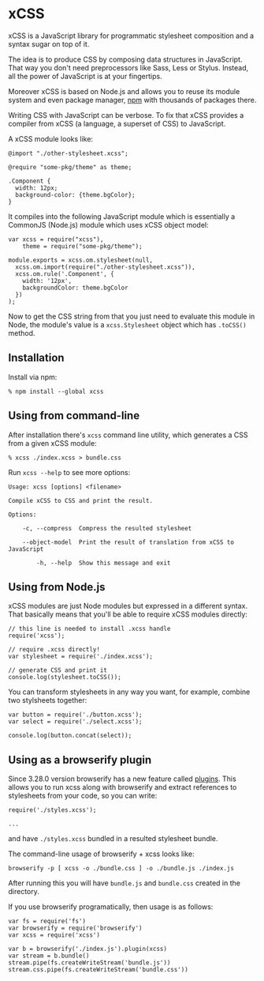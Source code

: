 # xCSS

xCSS is a JavaScript library for programmatic stylesheet composition and a
syntax sugar on top of it.

The idea is to produce CSS by composing data structures in JavaScript. That way
you don't need preprocessors like Sass, Less or Stylus. Instead, all the power
of JavaScript is at your fingertips.

Moreover xCSS is based on Node.js and allows you to reuse its module system and
even package manager, [npm](http://npmjs.org) with thousands of packages there.

Writing CSS with JavaScript can be verbose. To fix that xCSS provides a compiler
from xCSS (a language, a superset of CSS) to JavaScript.

A xCSS module looks like:

    @import "./other-stylesheet.xcss";

    @require "some-pkg/theme" as theme;

    .Component {
      width: 12px;
      background-color: {theme.bgColor};
    }

It compiles into the following JavaScript module which is essentially a CommonJS
(Node.js) module which uses xCSS object model:

    var xcss = require("xcss"),
        theme = require("some-pkg/theme");

    module.exports = xcss.om.stylesheet(null,
      xcss.om.import(require("./other-stylesheet.xcss")),
      xcss.om.rule('.Component', {
        width: '12px',
        backgroundColor: theme.bgColor
      })
    );

Now to get the CSS string from that you just need to evaluate this module in
Node, the module's value is a `xcss.Stylesheet` object which has `.toCSS()`
method.

## Installation

Install via npm:

    % npm install --global xcss

## Using from command-line

After installation there's `xcss` command line utility, which generates a CSS
from a given xCSS module:

    % xcss ./index.xcss > bundle.css

Run `xcss --help` to see more options:

    Usage: xcss [options] <filename>

    Compile xCSS to CSS and print the result.

    Options:

        -c, --compress  Compress the resulted stylesheet

        --object-model  Print the result of translation from xCSS to JavaScript

            -h, --help  Show this message and exit

## Using from Node.js

xCSS modules are just Node modules but expressed in a different syntax. That
basically means that you'll be able to require xCSS modules directly:


    // this line is needed to install .xcss handle
    require('xcss');

    // require .xcss directly!
    var stylesheet = require('./index.xcss');

    // generate CSS and print it
    console.log(stylesheet.toCSS());

You can transform stylesheets in any way you want, for example, combine two
stylsheets together:

    var button = require('./button.xcss');
    var select = require('./select.xcss');

    console.log(button.concat(select));

## Using as a browserify plugin

Since 3.28.0 version browserify has a new feature called [plugins][bp]. This
allows you to run xcss along with browserify and extract references to
stylesheets from your code, so you can write:

    require('./styles.xcss');

    ...

and have `./styles.xcss` bundled in a resulted stylesheet bundle.

The command-line usage of browserify + xcss looks like:

    browserify -p [ xcss -o ./bundle.css ] -o ./bundle.js ./index.js

After running this you will have `bundle.js` and `bundle.css` created in the
directory.

If you use browserify programatically, then usage is as follows:

    var fs = require('fs')
    var browserify = require('browserify')
    var xcss = require('xcss')

    var b = browserify('./index.js').plugin(xcss)
    var stream = b.bundle()
    stream.pipe(fs.createWriteStream('bundle.js'))
    stream.css.pipe(fs.createWriteStream('bundle.css'))

[bp]: https://github.com/substack/node-browserify#plugins
